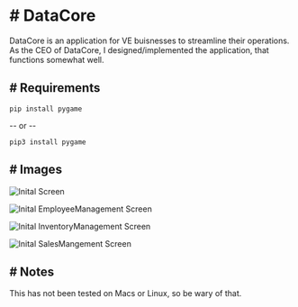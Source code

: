 # # DataCore
DataCore is an application for VE buisnesses to streamline their operations. As the CEO of DataCore, I designed/implemented the application, that functions somewhat well. 

## # Requirements
``` console
pip install pygame
```
-- or --
``` console
pip3 install pygame
```

## # Images
![Inital Screen](https://github.com/Unbandit2006/DataCore/assets/66643531/0e2408a1-fc06-4731-a944-8ced102c831c)

![Inital EmployeeManagement Screen](https://github.com/Unbandit2006/DataCore/assets/66643531/80ce2118-605a-4850-9d52-6f3d2563a13d)

![Inital InventoryManagement Screen](https://github.com/Unbandit2006/DataCore/assets/66643531/03b6b83b-9018-4946-9f61-4266435b10ca)

![Inital SalesMangement Screen](https://github.com/Unbandit2006/DataCore/assets/66643531/b83b85d0-80f6-4146-b01e-5207792f994f)

## # Notes
This has not been tested on Macs or Linux, so be wary of that.
